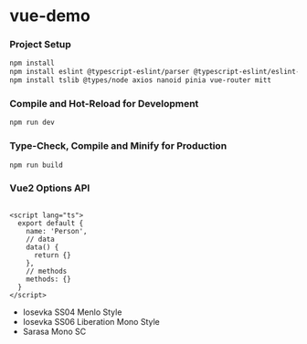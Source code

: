 # vue-demo

### Project Setup

```sh
npm install
npm install eslint @typescript-eslint/parser @typescript-eslint/eslint-plugin --save-dev
npm install tslib @types/node axios nanoid pinia vue-router mitt
```

### Compile and Hot-Reload for Development

```sh
npm run dev
```

### Type-Check, Compile and Minify for Production

```sh
npm run build
```

### Vue2 Options API

```vue

<script lang="ts">
  export default {
    name: 'Person',
    // data
    data() {
      return {}
    },
    // methods
    methods: {}
  }
</script>
```

* Iosevka SS04 Menlo Style
* Iosevka SS06 Liberation Mono Style
* Sarasa Mono SC
